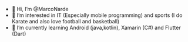 - 👋 Hi, I’m @MarcoNarde
- 👀 I’m interested in IT (Especially mobile programming) and sports (I do Karate and also love football and basketball)
- 🌱 I’m currently learning Android (java,kotlin), Xamarin (C#) and Flutter (Dart)
<!-- - 💞️ I’m looking to collaborate on ...
- 📫 How to reach me ... -->

<!---
MarcoNarde/MarcoNarde is a ✨ special ✨ repository because its `README.md` (this file) appears on your GitHub profile.
You can click the Preview link to take a look at your changes.
--->
